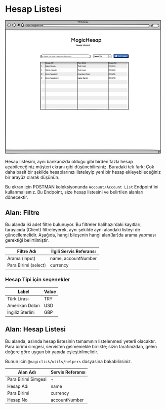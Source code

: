 # Hesap Listesi

![Wireframe](files/wf-hesap-liste.png)

Hesap listesini, aynı bankanızda olduğu gibi birden fazla hesap açabileceğiniz müşteri ekranı gibi düşünebilirsiniz. Buradaki tek fark: Çok daha basit bir şekilde hesaplarınızı listeleyip yeni bir hesap ekleyebileceğiniz bir arayüz olarak düşünün.

Bu ekran için POSTMAN koleksiyonunda `Account/Account List` Endpoint'ini kullanmalısınız. Bu Endpoint, size hesap listesini ve belirtilen alanları dönecektir.


## Alan: Filtre

Bu alanda iki adet filtre bulunuyor. Bu filtreler halihazırdaki kayıtları, tarayıcıda (Client) filtreleyerek, aynı şekilde aynı alandaki listeyi de güncellemelidir. Aşağıda, hangi bileşenin hangi alan(lar)da arama yapması gerektiği belirtilmiştir.

| Filtre Adı           | İlgili Servis Referansı |
|----------------------|-------------------------|
| Arama (input)        | name, accountNumber     |
| Para Birimi (select) | currency                |

### Hesap Tipi için seçenekler

| Label            | Value |
| ---------------- | ----- |
| Türk Lirası      | TRY   |
| Amerikan Doları  | USD   |
| İngiliz Sterlini | GBP   |

## Alan: Hesap Listesi

Bu alanda, aslında hesap listesinin tamamının listelenmesi yeterli olacaktır. Para birimi simgesi, servisten gelmemekle birlikte; sizin tarafınızdan, gelen değere göre uygun bir yapıda eşleştirilmelidir.

Bunun icin `@magiclick/utils/helpers` dosyasina bakabilirsiniz.


| Alan Adı            | Servis Referansı |
|---------------------|------------------|
| Para Birimi Simgesi | -                |
| Hesap Adı           | name             |
| Para Birimi         | currency         |
| Hesap No            | accountNumber    |
